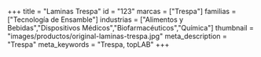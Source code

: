 +++
title = "Laminas Trespa"
id = "123"
marcas = ["Trespa"]
familias = ["Tecnología de Ensamble"]
industrias = ["Alimentos y Bebidas","Dispositivos Médicos","Biofarmacéuticos","Química"]
thumbnail = "images/productos/original-laminas-trespa.jpg"
meta_description = "Trespa"
meta_keywords = "Trespa, topLAB"
+++

